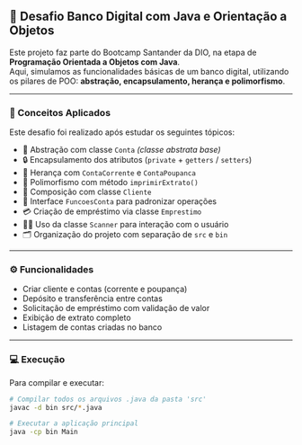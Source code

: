 ## 🏦 Desafio Banco Digital com Java e Orientação a Objetos

Este projeto faz parte do Bootcamp Santander da DIO, na etapa de **Programação Orientada a Objetos com Java**.  
Aqui, simulamos as funcionalidades básicas de um banco digital, utilizando os pilares de POO: **abstração, encapsulamento, herança e polimorfismo**.

---

### 🧠 Conceitos Aplicados

Este desafio foi realizado após estudar os seguintes tópicos:

- 🧱 Abstração com classe `Conta` *(classe abstrata base)*
- 🔒 Encapsulamento dos atributos (`private` + `getters` / `setters`)
- 🧬 Herança com `ContaCorrente` e `ContaPoupanca`
- 🧪 Polimorfismo com método `imprimirExtrato()`
- 🧩 Composição com classe `Cliente`
- 🧰 Interface `FuncoesConta` para padronizar operações
- 💳 Criação de empréstimo via classe `Emprestimo`
- 🧑‍💻 Uso da classe `Scanner` para interação com o usuário
- 🗂️ Organização do projeto com separação de `src` e `bin`

---

### ⚙️ Funcionalidades

- Criar cliente e contas (corrente e poupança)
- Depósito e transferência entre contas
- Solicitação de empréstimo com validação de valor
- Exibição de extrato completo
- Listagem de contas criadas no banco

---

### 💻 Execução

Para compilar e executar:

```bash
# Compilar todos os arquivos .java da pasta 'src'
javac -d bin src/*.java

# Executar a aplicação principal
java -cp bin Main
